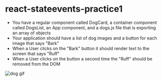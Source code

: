 # react-stateevents-practice1

- You have a regular component called DogCard, a container component called DogsList, an App component, and a dogs.js file that is exporting an array of objects
- Your application should have a list of dog images and a button for each image that says "Bark"
- When a User clicks on the "Bark" button it should render text to the screen that says "Ruff"
- When a User clicks on the button a second time the "Ruff" should be removed from the DOM

![dog gif](react-events.gif)
